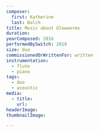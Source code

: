 ```yaml
---
composer:
  first: Katherine
  last: Balch
title: Music about Glowworms
duration:
yearComposed: 2016
performedBySwitch: 2018
size: duo
commissionedOrWrittenFor: written
instrumentation:
  - flute
  - piano
tags:
  - duo
  - acoustic
media:
  - title:
    url:
headerImage:
thumbnailImage:

---
```

